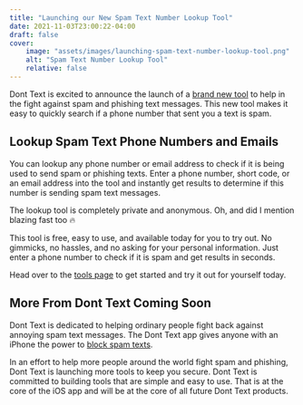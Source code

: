 ```yaml
---
title: "Launching our New Spam Text Number Lookup Tool"
date: 2021-11-03T23:00:22-04:00
draft: false
cover:
    image: "assets/images/launching-spam-text-number-lookup-tool.png"
    alt: "Spam Text Number Lookup Tool"
    relative: false 
---
```


Dont Text is excited to announce the launch of a [brand new tool](/spam-text-number-lookup/) to help in the fight against spam and phishing text messages. This new tool makes it easy to quickly search if a phone number that sent you a text is spam.

## Lookup Spam Text Phone Numbers and Emails

You can lookup any phone number or email address to check if it is being used to send spam or phishing texts. Enter a phone number, short code, or an email address into the tool and instantly get results to determine if this number is sending spam text messages. 

The lookup tool is completely private and anonymous. Oh, and did I mention blazing fast too 🔥

This tool is free, easy to use, and available today for you to try out. No gimmicks, no hassles, and no asking for your personal information. Just enter a phone number to check if it is spam and get results in seconds.

Head over to the [tools page](/spam-text-number-lookup/) to get started and try it out for yourself today. 

## More From Dont Text Coming Soon

Dont Text is dedicated to helping ordinary people fight back against annoying spam text messages. The Dont Text app gives anyone with an iPhone the power to [block spam texts](/blog/block-spam-texts). 

In an effort to help more people around the world fight spam and phishing, Dont Text is launching more tools to keep you secure. Dont Text is committed to building tools that are simple and easy to use. That is at the core of the iOS app and will be at the core of all future Dont Text products.